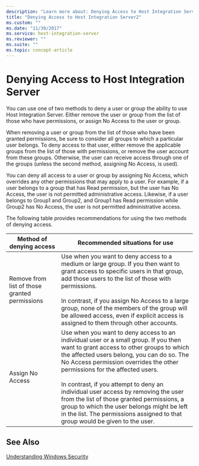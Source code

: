 ```yaml
---
description: "Learn more about: Denying Access to Host Integration Server"
title: "Denying Access to Host Integration Server2"
ms.custom: ""
ms.date: "11/30/2017"
ms.service: host-integration-server
ms.reviewer: ""
ms.suite: ""
ms.topic: concept-article
---
```

# Denying Access to Host Integration Server
You can use one of two methods to deny a user or group the ability to use Host Integration Server. Either remove the user or group from the list of those who have permissions, or assign No Access to the user or group.  
  
 When removing a user or group from the list of those who have been granted permissions, be sure to consider all groups to which a particular user belongs. To deny access to that user, either remove the applicable groups from the list of those with permissions, or remove the user account from these groups. Otherwise, the user can receive access through one of the groups (unless the second method, assigning No Access, is used).  
  
 You can deny all access to a user or group by assigning No Access, which overrides any other permissions that may apply to a user. For example, if a user belongs to a group that has Read permission, but the user has No Access, the user is not permitted administrative access. Likewise, if a user belongs to Group1 and Group2, and Group1 has Read permission while Group2 has No Access, the user is not permitted administrative access.  
  
 The following table provides recommendations for using the two methods of denying access.  
  
|Method of denying access|Recommended situations for use|  
|------------------------------|------------------------------------|  
|Remove from list of those granted permissions|Use when you want to deny access to a medium or large group. If you then want to grant access to specific users in that group, add those users to the list of those with permissions.<br /><br /> In contrast, if you assign No Access to a large group, none of the members of the group will be allowed access, even if explicit access is assigned to them through other accounts.|  
|Assign No Access|Use when you want to deny access to an individual user or a small group. If you then want to grant access to other groups to which the affected users belong, you can do so. The No Access permission overrides the other permissions for the affected users.<br /><br /> In contrast, if you attempt to deny an individual user access by removing the user from the list of those granted permissions, a group to which the user belongs might be left in the list. The permissions assigned to that group would be given to the user.|  
  
## See Also  
 [Understanding Windows Security](../core/understanding-windows-security1.md)
